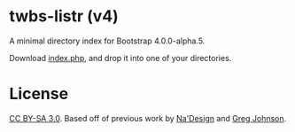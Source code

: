 # twbs-listr (v4)

A minimal directory index for Bootstrap 4.0.0-alpha.5.

Download [index.php](index.php), and drop it into one of your directories.

# License

[CC BY-SA 3.0](https://creativecommons.org/licenses/by-sa/3.0/us/). Based off of previous work by [Na'Design](http://nadesign.net/listr/) and [Greg Johnson](https://web.archive.org/web/20140219190055/http://greg-j.com/phpdl).
